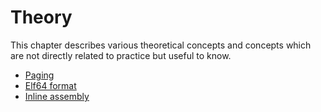 # Theory

This chapter describes various theoretical concepts and concepts which are not directly related to practice but useful to know.

* [Paging](https://proninyaroslav.gitbooks.io/linux-insides-ru/content/Theory/Paging.html)
* [Elf64 format](https://proninyaroslav.gitbooks.io/linux-insides-ru/content/Theory/ELF.html)
* [Inline assembly](https://proninyaroslav.gitbooks.io/linux-insides-ru/content/Theory/asm.html)

